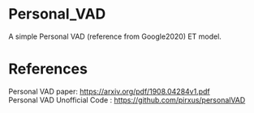 # Personal_VAD
A simple Personal VAD (reference from Google2020) ET model.


# References

Personal VAD paper: https://arxiv.org/pdf/1908.04284v1.pdf  
Personal VAD Unofficial Code : https://github.com/pirxus/personalVAD

